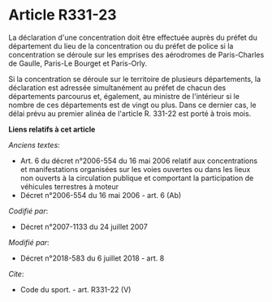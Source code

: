 # Article R331-23

La déclaration d'une concentration doit être effectuée auprès du préfet du département du lieu de la concentration ou du
préfet de police si la concentration se déroule sur les emprises des aérodromes de Paris-Charles de Gaulle, Paris-Le Bourget
et Paris-Orly.

Si la concentration se déroule sur le territoire de plusieurs départements, la déclaration est adressée simultanément au
préfet de chacun des départements parcourus et, également, au ministre de l'intérieur si le nombre de ces départements est de
vingt ou plus. Dans ce dernier cas, le délai prévu au premier alinéa de l'article R. 331-22 est porté à trois mois.

**Liens relatifs à cet article**

_Anciens textes_:

  - Art. 6 du décret n°2006-554 du 16 mai 2006 relatif aux concentrations et manifestations organisées sur les voies ouvertes ou dans les lieux non ouverts à la circulation publique et comportant la participation de véhicules terrestres à moteur
  - Décret n°2006-554 du 16 mai 2006 - art. 6 (Ab)

_Codifié par_:

  - Décret n°2007-1133 du 24 juillet 2007

_Modifié par_:

  - Décret n°2018-583 du 6 juillet 2018 - art. 8

_Cite_:

  - Code du sport. - art. R331-22 (V)
